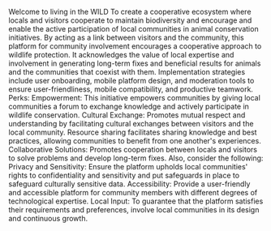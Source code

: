 Welcome to living in the WILD
To create a cooperative ecosystem where locals and visitors cooperate to maintain biodiversity and encourage and enable the active participation of local communities in animal conservation initiatives. By acting as a link between visitors and the community, this platform for community involvement encourages a cooperative approach to wildlife protection. It acknowledges the value of local expertise and involvement in generating long-term fixes and beneficial results for animals and the communities that coexist with them. Implementation strategies include user onboarding, mobile platform design, and moderation tools to ensure user-friendliness, mobile compatibility, and productive teamwork.
Perks:
Empowerment: This initiative empowers communities by giving local communities a forum to exchange knowledge and actively participate in wildlife conservation.
Cultural Exchange: Promotes mutual respect and understanding by facilitating cultural exchanges between visitors and the local community.
Resource sharing facilitates sharing knowledge and best practices, allowing communities to benefit from one another's experiences.
Collaborative Solutions: Promotes cooperation between locals and visitors to solve problems and develop long-term fixes.
Also, consider the following:
Privacy and Sensitivity: Ensure the platform upholds local communities' rights to confidentiality and sensitivity and put safeguards in place to safeguard culturally sensitive data.
Accessibility: Provide a user-friendly and accessible platform for community members with different degrees of technological expertise.
Local Input: To guarantee that the platform satisfies their requirements and preferences, involve local communities in its design and continuous growth.
